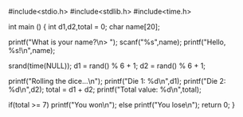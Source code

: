 #include<stdio.h>
#include<stdlib.h>
#include<time.h>

int main () {
int d1,d2,total = 0;
  char name[20];

  printf("What is your name?\n> ");
  scanf("%s",name);
  printf("Hello, %s!\n",name);

  srand(time(NULL));
  d1 = rand() % 6 + 1;
  d2 = rand() % 6 + 1;

  printf("Rolling the dice...\n");
  printf("Die 1: %d\n",d1);
  printf("Die 2: %d\n",d2);
  total = d1 + d2;
  printf("Total value: %d\n",total);
  
  if(total >= 7) printf("You won\n");
  else printf("You lose\n");
  return 0;
  }
